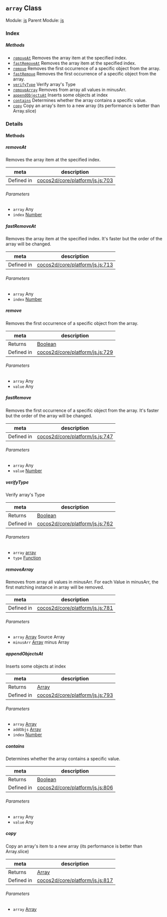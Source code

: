 ## `array` Class



Module: [js](../modules/js.md)
Parent Module: [js](../modules/js.md)






### Index



##### Methods

  - [`removeAt`](#removeat) Removes the array item at the specified index.
  - [`fastRemoveAt`](#fastremoveat) Removes the array item at the specified index.
  - [`remove`](#remove) Removes the first occurrence of a specific object from the array.
  - [`fastRemove`](#fastremove) Removes the first occurrence of a specific object from the array.
  - [`verifyType`](#verifytype) Verify array's Type
  - [`removeArray`](#removearray) Removes from array all values in minusArr.
  - [`appendObjectsAt`](#appendobjectsat) Inserts some objects at index
  - [`contains`](#contains) Determines whether the array contains a specific value.
  - [`copy`](#copy) Copy an array's item to a new array (its performance is better than Array.slice)



### Details




<!-- Method Block -->
#### Methods


##### removeAt

Removes the array item at the specified index.

| meta | description |
|------|-------------|
| Defined in | [cocos2d/core/platform/js.js:703](https://github.com/cocos-creator/engine/blob/f120e67a8e229233f15e46cc51536723de44fd94/cocos2d/core/platform/js.js#L703) |

###### Parameters
- `array` Any 
- `index` <a href="https://developer.mozilla.org/en/JavaScript/Reference/Global_Objects/Number" class="crosslink external" target="_blank">Number</a> 


##### fastRemoveAt

Removes the array item at the specified index.
It's faster but the order of the array will be changed.

| meta | description |
|------|-------------|
| Defined in | [cocos2d/core/platform/js.js:713](https://github.com/cocos-creator/engine/blob/f120e67a8e229233f15e46cc51536723de44fd94/cocos2d/core/platform/js.js#L713) |

###### Parameters
- `array` Any 
- `index` <a href="https://developer.mozilla.org/en/JavaScript/Reference/Global_Objects/Number" class="crosslink external" target="_blank">Number</a> 


##### remove

Removes the first occurrence of a specific object from the array.

| meta | description |
|------|-------------|
| Returns | <a href="https://developer.mozilla.org/en/JavaScript/Reference/Global_Objects/Boolean" class="crosslink external" target="_blank">Boolean</a> 
| Defined in | [cocos2d/core/platform/js.js:729](https://github.com/cocos-creator/engine/blob/f120e67a8e229233f15e46cc51536723de44fd94/cocos2d/core/platform/js.js#L729) |

###### Parameters
- `array` Any 
- `value` Any 


##### fastRemove

Removes the first occurrence of a specific object from the array.
It's faster but the order of the array will be changed.

| meta | description |
|------|-------------|
| Defined in | [cocos2d/core/platform/js.js:747](https://github.com/cocos-creator/engine/blob/f120e67a8e229233f15e46cc51536723de44fd94/cocos2d/core/platform/js.js#L747) |

###### Parameters
- `array` Any 
- `value` <a href="https://developer.mozilla.org/en/JavaScript/Reference/Global_Objects/Number" class="crosslink external" target="_blank">Number</a> 


##### verifyType

Verify array's Type

| meta | description |
|------|-------------|
| Returns | <a href="https://developer.mozilla.org/en/JavaScript/Reference/Global_Objects/Boolean" class="crosslink external" target="_blank">Boolean</a> 
| Defined in | [cocos2d/core/platform/js.js:762](https://github.com/cocos-creator/engine/blob/f120e67a8e229233f15e46cc51536723de44fd94/cocos2d/core/platform/js.js#L762) |

###### Parameters
- `array` <a href="../classes/array.html" class="crosslink">array</a> 
- `type` <a href="https://developer.mozilla.org/en/JavaScript/Reference/Global_Objects/Function" class="crosslink external" target="_blank">Function</a> 


##### removeArray

Removes from array all values in minusArr. For each Value in minusArr, the first matching instance in array will be removed.

| meta | description |
|------|-------------|
| Defined in | [cocos2d/core/platform/js.js:781](https://github.com/cocos-creator/engine/blob/f120e67a8e229233f15e46cc51536723de44fd94/cocos2d/core/platform/js.js#L781) |

###### Parameters
- `array` <a href="https://developer.mozilla.org/en/JavaScript/Reference/Global_Objects/Array" class="crosslink external" target="_blank">Array</a> Source Array
- `minusArr` <a href="https://developer.mozilla.org/en/JavaScript/Reference/Global_Objects/Array" class="crosslink external" target="_blank">Array</a> minus Array


##### appendObjectsAt

Inserts some objects at index

| meta | description |
|------|-------------|
| Returns | <a href="https://developer.mozilla.org/en/JavaScript/Reference/Global_Objects/Array" class="crosslink external" target="_blank">Array</a> 
| Defined in | [cocos2d/core/platform/js.js:793](https://github.com/cocos-creator/engine/blob/f120e67a8e229233f15e46cc51536723de44fd94/cocos2d/core/platform/js.js#L793) |

###### Parameters
- `array` <a href="https://developer.mozilla.org/en/JavaScript/Reference/Global_Objects/Array" class="crosslink external" target="_blank">Array</a> 
- `addObjs` <a href="https://developer.mozilla.org/en/JavaScript/Reference/Global_Objects/Array" class="crosslink external" target="_blank">Array</a> 
- `index` <a href="https://developer.mozilla.org/en/JavaScript/Reference/Global_Objects/Number" class="crosslink external" target="_blank">Number</a> 


##### contains

Determines whether the array contains a specific value.

| meta | description |
|------|-------------|
| Returns | <a href="https://developer.mozilla.org/en/JavaScript/Reference/Global_Objects/Boolean" class="crosslink external" target="_blank">Boolean</a> 
| Defined in | [cocos2d/core/platform/js.js:806](https://github.com/cocos-creator/engine/blob/f120e67a8e229233f15e46cc51536723de44fd94/cocos2d/core/platform/js.js#L806) |

###### Parameters
- `array` Any 
- `value` Any 


##### copy

Copy an array's item to a new array (its performance is better than Array.slice)

| meta | description |
|------|-------------|
| Returns | <a href="https://developer.mozilla.org/en/JavaScript/Reference/Global_Objects/Array" class="crosslink external" target="_blank">Array</a> 
| Defined in | [cocos2d/core/platform/js.js:817](https://github.com/cocos-creator/engine/blob/f120e67a8e229233f15e46cc51536723de44fd94/cocos2d/core/platform/js.js#L817) |

###### Parameters
- `array` <a href="https://developer.mozilla.org/en/JavaScript/Reference/Global_Objects/Array" class="crosslink external" target="_blank">Array</a> 



